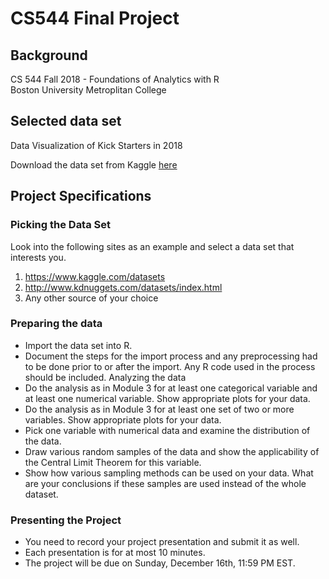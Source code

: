 # CS544 Final Project 

## Background

CS 544 Fall 2018 - Foundations of Analytics with R  
Boston University Metroplitan College  

## Selected data set
Data Visualization of Kick Starters in 2018

Download the data set from Kaggle [here](https://www.kaggle.com/kemical/kickstarter-projects#ks-projects-201801.csv)

## Project Specifications
### Picking the Data Set 
Look into the following sites as an example and select a data set that interests you. 

1.	https://www.kaggle.com/datasets 
2.	http://www.kdnuggets.com/datasets/index.html 
3.	Any other source of your choice 

### Preparing the data 
- Import the data set into R. 
- Document the steps for the import process and any preprocessing had to be done prior to or after the import. Any R code used in the process should be included. 
Analyzing the data 
- Do the analysis as in Module 3 for at least one categorical variable and at least one numerical variable. Show appropriate plots for your data. 
- Do the analysis as in Module 3 for at least one set of two or more variables. Show appropriate plots for your data. 
- Pick one variable with numerical data and examine the distribution of the data. 
- Draw various random samples of the data and show the applicability of the Central Limit Theorem for this variable. 
- Show how various sampling methods can be used on your data. What are your conclusions if these samples are used instead of the whole dataset. 

### Presenting the Project 
- You need to record your project presentation and submit it as well. 
- Each presentation is for at most 10 minutes. 
- The project will be due on Sunday, December 16th, 11:59 PM EST. 
